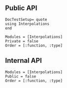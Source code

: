 ## Public API
```@meta
DocTestSetup= quote
using Interpolations
end
```

```@autodocs
Modules = [Interpolations]
Private = false
Order = [:function, :type]
```

## Internal API
```@autodocs
Modules = [Interpolations]
Public = false
Order = [:function, :type]
```
